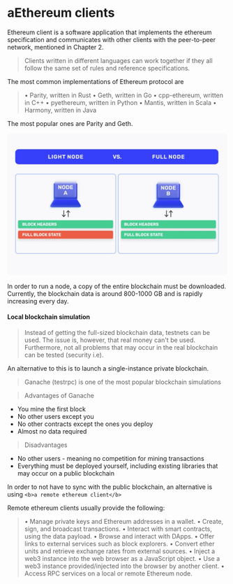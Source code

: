 # aEthereum clients

Ethereum client is a software application that implements the ethereum specification and communicates with other clients with the peer-to-peer network, mentioned in Chapter 2.

> Clients written in different languages can work together if they all follow the same set of rules and reference specifications.

The most common implementations of Ethereum protocol are

> • Parity, written in Rust
> • Geth, written in Go
> • cpp-ethereum, written in C++
> • pyethereum, written in Python
> • Mantis, written in Scala
> • Harmony, written in Java

The most popular ones are Parity and Geth.

![1678311010986](image/Chapter3-EthereumClients/1678311010986.png)

In order to run a node, a copy of the entire blockchain must be downloaded. Currently, the blockchain data is around 800-1000 GB and is rapidly increasing every day.

<h4> Local blockchain simulation </h4>

> Instead of getting the full-sized blockchain data, testnets can be used. The issue is, however, that real money can't be used. Furthermore, not all problems that may occur in the real blockchain can be tested (security i.e).

An alternative to this is to launch a single-instance private blockchain.

> Ganache (testrpc) is one of the most popular blockchain simulations

> Advantages of Ganache

- You mine the first block
- No other users except you
- No other contracts except the ones you deploy
- Almost no data required

> Disadvantages

- No other users - meaning no competition for mining transactions
- Everything must be deployed yourself, including existing libraries that may occur on a public blockchain

In order to not have to sync with the public blockchain, an alternative is using `<b>a remote ethereum client</b>`

Remote ethereum clients usually provide the following:

> • Manage private keys and Ethereum addresses in a wallet.
> • Create, sign, and broadcast transactions.
> • Interact with smart contracts, using the data payload.
> • Browse and interact with DApps.
> • Offer links to external services such as block explorers.
> • Convert ether units and retrieve exchange rates from external sources.
> • Inject a web3 instance into the web browser as a JavaScript object.
> • Use a web3 instance provided/injected into the browser by another client.
> • Access RPC services on a local or remote Ethereum node.
